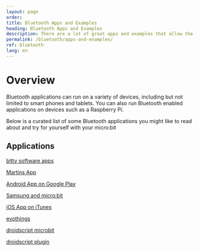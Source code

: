 ```yaml
---
layout: page
order: 
title: Bluetooth Apps and Examples 
heading: Bluetooth Apps and Examples
description: There are a lot of great apps and examples that allow the micro:bit to talk to a smartphone over BLE
permalink: /bluetooth/apps-and-examples/
ref: bluetooth
lang: en
---
```


# Overview

Bluetooth applications can run on a variety of devices, including but not limited
to smart phones and tablets. You can also run Bluetooth enabled applications
on devices such as a Raspberry Pi.

Below is a curated list of some Bluetooth applications you might like to read
about and try for yourself with your micro:bit


## Applications

[bitty software apps](www.bittysoftware.com)

[Martins App](http://bluetooth-mdw.blogspot.co.uk/p/bbc-microbit.html)

[Android App on Google Play](https://play.google.com/store/apps/details?id=com.samsung.microbit&hl=en_GB)

[Samsung and micro:bit](http://www.samsung.com/uk/microbit/)

[iOS App on iTunes](https://itunes.apple.com/gb/app/micro-bit/id1092687276?mt=8)

[evothings](https://evothings.com/evothings-and-the-bbc-microbit/)

[droidscript microbit](http://www.microbit-js.org/controlling-microbit-with-droidscript/)

[droidscript plugin](http://www.microbit-js.org/installing-the-microbit-plugin-for-droidscript/)
